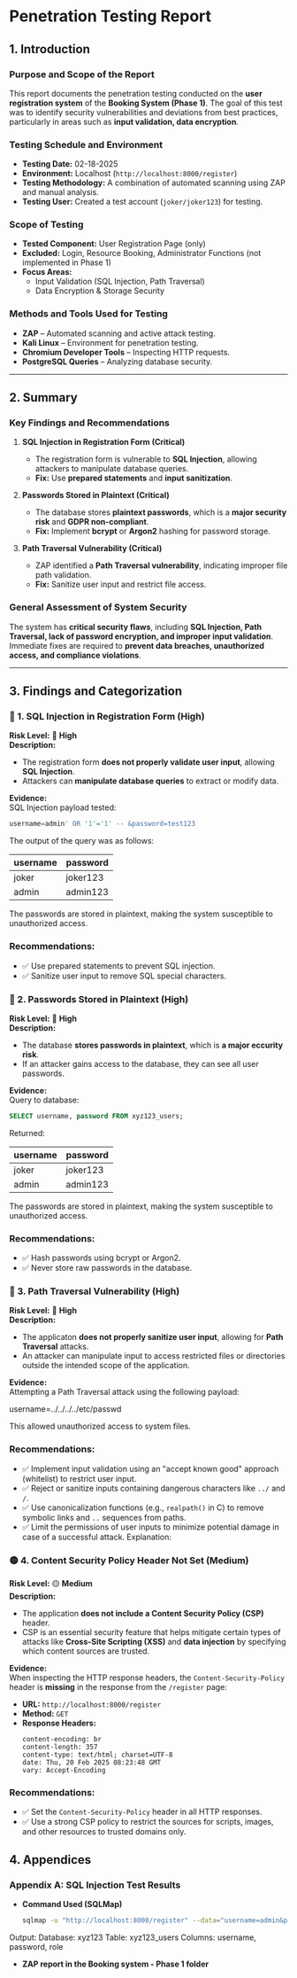 # **Penetration Testing Report**

## **1. Introduction**

### **Purpose and Scope of the Report**
This report documents the penetration testing conducted on the **user registration system** of the **Booking System (Phase 1)**. The goal of this test was to identify security vulnerabilities and deviations from best practices, particularly in areas such as **input validation, data encryption**.

### **Testing Schedule and Environment**
- **Testing Date:** 02-18-2025
- **Environment:** Localhost (`http://localhost:8000/register`)
- **Testing Methodology:** A combination of automated scanning using ZAP and manual analysis.
- **Testing User:** Created a test account (`joker/joker123`) for testing.

### **Scope of Testing**
- **Tested Component:** User Registration Page (only)
- **Excluded:** Login, Resource Booking, Administrator Functions (not implemented in Phase 1)
- **Focus Areas:**
  - Input Validation (SQL Injection, Path Traversal)
  - Data Encryption & Storage Security

### **Methods and Tools Used for Testing**
- **ZAP** – Automated scanning and active attack testing.
- **Kali Linux** – Environment for penetration testing.
- **Chromium Developer Tools** – Inspecting HTTP requests.
- **PostgreSQL Queries** – Analyzing database security.

---

## **2. Summary**

### **Key Findings and Recommendations**
1. **SQL Injection in Registration Form (Critical)**  
   - The registration form is vulnerable to **SQL Injection**, allowing attackers to manipulate database queries.  
   - **Fix:** Use **prepared statements** and **input sanitization**.

2. **Passwords Stored in Plaintext (Critical)**  
   - The database stores **plaintext passwords**, which is a **major security risk** and **GDPR non-compliant**.  
   - **Fix:** Implement **bcrypt** or **Argon2** hashing for password storage.

3. **Path Traversal Vulnerability (Critical)**  
   - ZAP identified a **Path Traversal vulnerability**, indicating improper file path validation.  
   - **Fix:** Sanitize user input and restrict file access.

### **General Assessment of System Security**
The system has **critical security flaws**, including **SQL Injection, Path Traversal, lack of password encryption, and improper input validation**. Immediate fixes are required to **prevent data breaches, unauthorized access, and compliance violations**.

---

## **3. Findings and Categorization**

### **🔴 1. SQL Injection in Registration Form (High)**
**Risk Level:** 🔴 **High**  
**Description:**  
- The registration form **does not properly validate user input**, allowing **SQL Injection**.
- Attackers can **manipulate database queries** to extract or modify data.

**Evidence:**  
SQL Injection payload tested:  
```sql
username=admin' OR '1'='1' -- &password=test123
```

The output of the query was as follows:

| username | password  |
|----------|-----------|
| joker    | joker123  |
| admin    | admin123  |

The passwords are stored in plaintext, making the system susceptible to unauthorized access.

### Recommendations:
- ✅ Use prepared statements to prevent SQL injection.
- ✅ Sanitize user input to remove SQL special characters.

### **🔴 2. Passwords Stored in Plaintext (High)**
**Risk Level:** 🔴 **High**  
**Description:**  
- The database **stores passwords in plaintext**, which is **a major eccurity risk**.
- If an attacker gains access to the database, they can see all user passwords.

**Evidence:**  
Query to database:  
```sql
SELECT username, password FROM xyz123_users;
```

Returned:

| username | password  |
|----------|-----------|
| joker    | joker123  |
| admin    | admin123  |

The passwords are stored in plaintext, making the system susceptible to unauthorized access.

### Recommendations:
- ✅ Hash passwords using bcrypt or Argon2.
- ✅ Never store raw passwords in the database.

### **🔴 3. Path Traversal Vulnerability (High)**
**Risk Level:** 🔴 **High**  
**Description:**  
- The applicaton **does not properly sanitize user input**, allowing for **Path Traversal** attacks.
- An attacker can manipulate input to access restricted files or directories outside the intended scope of the application.


**Evidence:**  
Attempting a Path Traversal attack using the following payload:

username=../../../../etc/passwd


This allowed unauthorized access to system files.

### Recommendations:
- ✅ Implement input validation using an "accept known good" approach (whitelist) to restrict user input.
- ✅ Reject or sanitize inputs containing dangerous characters like `../` and `/`.
- ✅ Use canonicalization functions (e.g., `realpath()` in C) to remove symbolic links and `..` sequences from paths.
- ✅ Limit the permissions of user inputs to minimize potential damage in case of a successful attack.
Explanation:

### **🟡 4. Content Security Policy Header Not Set (Medium)**  
**Risk Level:** 🟡 **Medium**  
**Description:**  
- The application **does not include a Content Security Policy (CSP)** header.
- CSP is an essential security feature that helps mitigate certain types of attacks like **Cross-Site Scripting (XSS)** and **data injection** by specifying which content sources are trusted.

**Evidence:**  
When inspecting the HTTP response headers, the `Content-Security-Policy` header is **missing** in the response from the `/register` page:
- **URL:** `http://localhost:8000/register`
- **Method:** `GET`
- **Response Headers:**  
    ```
    content-encoding: br
    content-length: 357
    content-type: text/html; charset=UTF-8
    date: Thu, 20 Feb 2025 08:23:48 GMT
    vary: Accept-Encoding
    ```

### **Recommendations:**
- ✅ Set the `Content-Security-Policy` header in all HTTP responses.
- ✅ Use a strong CSP policy to restrict the sources for scripts, images, and other resources to trusted domains only.


## **4. Appendices**

### **Appendix A: SQL Injection Test Results**
- **Command Used (SQLMap)**
  ```bash
  sqlmap -u "http://localhost:8000/register" --data="username=admin&password=1234" --dbs
Output:
Database: xyz123
Table: xyz123_users
Columns: username, password, role

- **ZAP report in the Booking system - Phase 1 folder**
